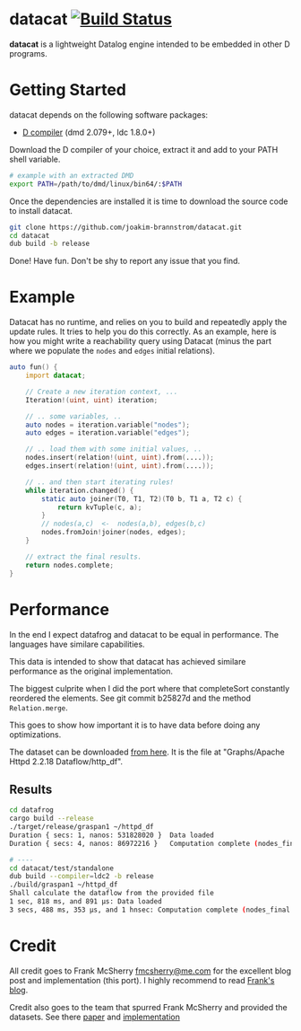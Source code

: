 # datacat [![Build Status](https://travis-ci.org/joakim-brannstrom/datacat.svg?branch=master)](https://travis-ci.org/joakim-brannstrom/datacat)

**datacat** is a lightweight Datalog engine intended to be embedded in other D programs.

# Getting Started

datacat depends on the following software packages:

 * [D compiler](https://dlang.org/download.html) (dmd 2.079+, ldc 1.8.0+)

Download the D compiler of your choice, extract it and add to your PATH shell
variable.
```sh
# example with an extracted DMD
export PATH=/path/to/dmd/linux/bin64/:$PATH
```

Once the dependencies are installed it is time to download the source code to install datacat.
```sh
git clone https://github.com/joakim-brannstrom/datacat.git
cd datacat
dub build -b release
```

Done! Have fun.
Don't be shy to report any issue that you find.

# Example

Datacat has no runtime, and relies on you to build and repeatedly apply the update rules.
It tries to help you do this correctly. As an example, here is how you might write a reachability
query using Datacat (minus the part where we populate the `nodes` and `edges` initial relations).

```d
auto fun() {
    import datacat;

    // Create a new iteration context, ...
    Iteration!(uint, uint) iteration;

    // .. some variables, ..
    auto nodes = iteration.variable("nodes");
    auto edges = iteration.variable("edges");

    // .. load them with some initial values, ..
    nodes.insert(relation!(uint, uint).from(....));
    edges.insert(relation!(uint, uint).from(....));

    // .. and then start iterating rules!
    while iteration.changed() {
        static auto joiner(T0, T1, T2)(T0 b, T1 a, T2 c) {
            return kvTuple(c, a);
        }
        // nodes(a,c)  <-  nodes(a,b), edges(b,c)
        nodes.fromJoin!joiner(nodes, edges);
    }

    // extract the final results.
    return nodes.complete;
}
```

# Performance

In the end I expect datafrog and datacat to be equal in performance. The languages have similare capabilities.

This data is intended to show that datacat has achieved similare performance as the original implementation.

The biggest culprite when I did the port where that completeSort constantly
reordered the elements. See git commit b25827d and the method `Relation.merge`.

This goes to show how important it is to have data before doing any optimizations.

The dataset can be downloaded [from here](https://drive.google.com/drive/folders/0B8bQanV_QfNkbDJsOWc2WWk4SkE).
It is the file at "Graphs/Apache Httpd 2.2.18 Dataflow/http_df".

## Results

```sh
cd datafrog
cargo build --release
./target/release/graspan1 ~/httpd_df
Duration { secs: 1, nanos: 531828020 }  Data loaded
Duration { secs: 4, nanos: 86972216 }   Computation complete (nodes_final: 9393283)

# ----
cd datacat/test/standalone
dub build --compiler=ldc2 -b release
./build/graspan1 ~/httpd_df
Shall calculate the dataflow from the provided file
1 sec, 818 ms, and 891 μs: Data loaded
3 secs, 488 ms, 353 μs, and 1 hnsec: Computation complete (nodes_final: 9393283)
```

# Credit

All credit goes to Frank McSherry <fmcsherry@me.com> for the excellent blog post and implementation (this port). I highly recommend to read [Frank's blog](https://github.com/frankmcsherry/blog/blob/master/posts/2018-05-19.md).

Credit also goes to the team that spurred Frank McSherry and provided the datasets. See there [paper](https://www.ics.uci.edu/~guoqingx/papers/wang-asplos17.pdf) and [implementation](https://github.com/Graspan/graspan-cpp)
